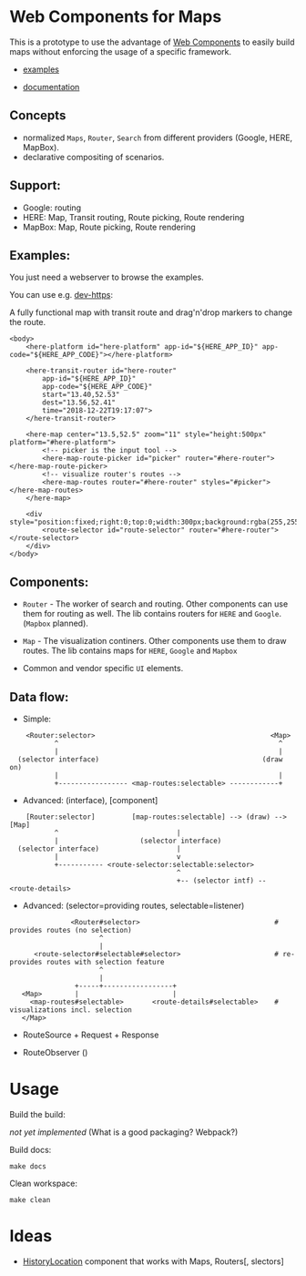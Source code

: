 Web Components for Maps
=======================

This is a prototype to use the advantage of [Web Components](https://developer.mozilla.org/en/docs/Web/Web_Components)
to easily build maps without enforcing the usage of a specific framework.

- [examples](examples/)

- [documentation](https://proddi.github.io/map-components/build/docs/)


Concepts
--------

- normalized `Maps`, `Router`, `Search` from different providers (Google, HERE, MapBox).
- declarative compositing of scenarios.

Support:
--------

- Google: routing
- HERE: Map, Transit routing, Route picking, Route rendering
- MapBox: Map, Route picking, Route rendering


Examples:
---------

You just need a webserver to browse the examples.

You can use e.g. [dev-https](https://github.com/proddi/dev-httpd):

A fully functional map with transit route and drag'n'drop markers to change the route.

    <body>
        <here-platform id="here-platform" app-id="${HERE_APP_ID}" app-code="${HERE_APP_CODE}"></here-platform>

        <here-transit-router id="here-router"
            app-id="${HERE_APP_ID}"
            app-code="${HERE_APP_CODE}"
            start="13.40,52.53"
            dest="13.56,52.41"
            time="2018-12-22T19:17:07">
        </here-transit-router>

        <here-map center="13.5,52.5" zoom="11" style="height:500px" platform="#here-platform">
            <!-- picker is the input tool -->
            <here-map-route-picker id="picker" router="#here-router"></here-map-route-picker>
            <!-- visualize router's routes -->
            <here-map-routes router="#here-router" styles="#picker"></here-map-routes>
        </here-map>

        <div style="position:fixed;right:0;top:0;width:300px;background:rgba(255,255,255,.8)">
            <route-selector id="route-selector" router="#here-router"></route-selector>
        </div>
    </body>


Components:
-----------

- `Router` - The worker of search and routing. Other components can use them for routing as well. The lib contains routers
for `HERE` and `Google`. (`Mapbox` planned).

- `Map` - The visualization continers. Other components use them to draw routes. The lib contains maps for `HERE`,
`Google` and `Mapbox`

- Common and vendor specific `UI` elements.


Data flow:
----------

- Simple:

```
    <Router:selector>                                           <Map>
           ^                                                      ^
           |                                                      |
  (selector interface)                                        (draw on)
           |                                                      |
           +----------------- <map-routes:selectable> ------------+
```

- Advanced: (interface), [component]

```
    [Router:selector]         [map-routes:selectable] --> (draw) --> [Map]
           ^                             |
           |                    (selector interface)
  (selector interface)                   |
           |                             v
           +----------- <route-selector:selectable:selector>
                                         ^
                                         +-- (selector intf) -- <route-details>
```

- Advanced: (selector=providing routes, selectable=listener)

```
               <Router#selector>                                 # provides routes (no selection)
                      ^
                      |
      <route-selector#selectable#selector>                       # re-provides routes with selection feature
                      ^
                      |
                +-----+-----------------+
   <Map>        |                       |
     <map-routes#selectable>       <route-details#selectable>    # visualizations incl. selection
   </Map>

```

- RouteSource<SelectorMixin> + Request + Response

- RouteObserver    (<map-routes routes-source="here-transit-router"></map-routes>)


Usage
=====

Build the build:

_not yet implemented_ (What is a good packaging? Webpack?)

Build docs:

    make docs

Clean workspace:

    make clean


Ideas
=====

- [HistoryLocation](https://emberjs.com/api/ember/3.2/classes/HistoryLocation) component that works with Maps, Routers[, slectors]
